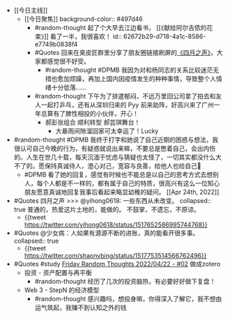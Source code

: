 - [[今日主线]]
	- [[今日聚焦]]
	  background-color:: #497d46
		- #random-thought 起了个大早去江边看书， [[《献给阿尔吉侬的花束》]] 看了一半，我很喜欢！
		  id:: 62672b29-d718-4a1c-8586-e7749b0838f4
		- #Quotes 回来在臭皮匠群里分享了朋友圈链接刷屏的[《四月之声》](https://www.aetherhjf.com/pages/guide)，大家都感觉很不好受。
			- #random-thought #DPMB 我因为对和杨同志的关系比较迷茫无措也愈加烦躁，再加上国内因疫情发生的种种事情，导致整个人情绪十分低落……
		- #random-thought 下午为了排遣郁闷，不远万里回公司拿了拍去和友人一起打乒乓，还有从深圳归来的 Pyy 前来助阵，好高兴来了广州一年总算有了脾性相投的小伙伴，开心！
			- 郝彭张组合 顺利转型 郝芸琪舞台！
				- 大暴雨间隙溜回家可太幸运了！Lucky
- #random-thought #DPMB 我终于打字和她说了自己近期的困惑与想法，我很认可自己今晚的行为，有疑惑就说出来嘛，不要总是憋着自己，会出内伤的。人生在世几十载，每天沉湎于忧虑与猜疑也太怪了，一切其实都没什么大不了的。愿保持真诚待人，澄心对己，宽容与良善，给他人也给自己🎈
	- #DPMB 看了她的回复，感觉有时候也不能总是以自己的思考方式去想别人，每个人都是不一样的，都有属于自己的特质，很高兴有这么一位知心朋友愿意真诚地回复我事后看起来略显幼稚的疑问。 [[Apr 24th, 2022]]
- #Quotes 四月之声 >>> @yihong0618: 一些东西从未改变。
  collapsed:: true
  普通的，热爱这片土地的，能做的。
  不鼓掌，不遗忘，不原谅。
	- {{tweet https://twitter.com/yihong0618/status/1517652586995744768}}
- #Quotes @少女病：人如果有源源不断的进账，真的能看开很多事。
  collapsed:: true
	- {{tweet https://twitter.com/shaonvbing/status/1517753514566762496}}
- #Quotes #study [Friday Random Thoughts 2022/04/22 - #02](https://jiayuan.zhubai.love/posts/2129335587181633536) 做成zotero
	- 投资 - 资产配置与再平衡
		- #random-thought 经历了几次的投资脑热，有必要好好做下复盘！
	- Web 3 - StepN 的经济模型
		- #random-thought 感兴趣吗，想投身嘛，你得深入了解它，我不想由运气筑起，我赚不到认知之外的钱